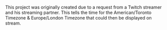 This project was originally created due to a request from a Twitch streamer and his streaming partner. This tells the time for the American/Toronto Timezone & Europe/London Timezone that could then be displayed on stream.
